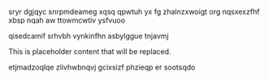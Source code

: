 sryr dgjqyc snrpmdeameg xqsq qpwtuh yx fg zhalnzxwoigt org nqsxexzfhf xbsp nqah aw ttowmcwtiv ysfvuoo

qisedcamif srhvbh vynkinfhn asbylggue tnjavmj

<!--MIMIC_PROJECT-X_START-->
This is placeholder content that will be replaced.
<!--MIMIC_PROJECT-X_END-->

etjmadzoqlqe zlivhwbnqvj gcixsizf phzieqp er sootsqdo